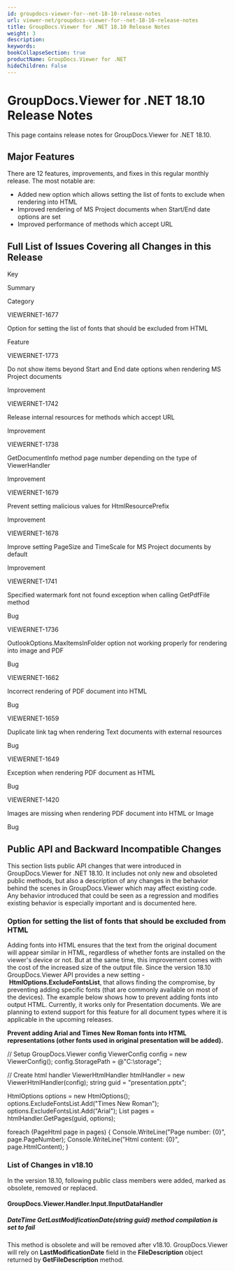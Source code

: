 ```yaml
---
id: groupdocs-viewer-for--net-18-10-release-notes
url: viewer-net/groupdocs-viewer-for--net-18-10-release-notes
title: GroupDocs.Viewer for .NET 18.10 Release Notes
weight: 3
description: 
keywords: 
bookCollapseSection: true
productName: GroupDocs.Viewer for .NET
hideChildren: False
---
```


# GroupDocs.Viewer for .NET 18.10 Release Notes


This page contains release notes for GroupDocs.Viewer for .NET 18.10.

## Major Features

There are 12 features, improvements, and fixes in this regular monthly release. The most notable are:

*   Added new option which allows setting the list of fonts to exclude when rendering into HTML
*   Improved rendering of MS Project documents when Start/End date options are set
*   Improved performance of methods which accept URL

## Full List of Issues Covering all Changes in this Release

Key

Summary

Category

VIEWERNET-1677

Option for setting the list of fonts that should be excluded from HTML

Feature

VIEWERNET-1773

Do not show items beyond Start and End date options when rendering MS Project documents

Improvement

VIEWERNET-1742

Release internal resources for methods which accept URL

Improvement

VIEWERNET-1738

GetDocumentInfo method page number depending on the type of ViewerHandler

Improvement

VIEWERNET-1679

Prevent setting malicious values for HtmlResourcePrefix

Improvement

VIEWERNET-1678

Improve setting PageSize and TimeScale for MS Project documents by default 

Improvement

VIEWERNET-1741

Specified watermark font not found exception when calling GetPdfFile method

Bug

VIEWERNET-1736

OutlookOptions.MaxItemsInFolder option not working properly for rendering into image and PDF

Bug

VIEWERNET-1662

Incorrect rendering of PDF document into HTML

Bug

VIEWERNET-1659

Duplicate link tag when rendering Text documents with external resources

Bug

VIEWERNET-1649

Exception when rendering PDF document as HTML

Bug

VIEWERNET-1420

Images are missing when rendering PDF document into HTML or Image

Bug

## Public API and Backward Incompatible Changes

This section lists public API changes that were introduced in GroupDocs.Viewer for .NET 18.10. It includes not only new and obsoleted public methods, but also a description of any changes in the behavior behind the scenes in GroupDocs.Viewer which may affect existing code. Any behavior introduced that could be seen as a regression and modifies existing behavior is especially important and is documented here.

### Option for setting the list of fonts that should be excluded from HTML

Adding fonts into HTML ensures that the text from the original document will appear similar in HTML, regardless of whether fonts are installed on the viewer's device or not. But at the same time, this improvement comes with the cost of the increased size of the output file. Since the version 18.10 GroupDocs.Viewer API provides a new setting - **HtmlOptions.ExcludeFontsList**, that allows finding the compromise, by preventing adding specific fonts (that are commonly available on most of the devices). The example below shows how to prevent adding fonts into output HTML. Currently, it works only for Presentation documents. We are planning to extend support for this feature for all document types where it is applicable in the upcoming releases.

**Prevent adding Arial and Times New Roman fonts into HTML representations (other fonts used in original presentation will be added).**

// Setup GroupDocs.Viewer config
ViewerConfig config = new ViewerConfig();
config.StoragePath = @"C:\\storage";
 
// Create html handler
ViewerHtmlHandler htmlHandler = new ViewerHtmlHandler(config);
string guid = "presentation.pptx";
 
HtmlOptions options = new HtmlOptions();
options.ExcludeFontsList.Add("Times New Roman");
options.ExcludeFontsList.Add("Arial");
List<PageHtml> pages = htmlHandler.GetPages(guid, options);
 
 
foreach (PageHtml page in pages)
{
    Console.WriteLine("Page number: {0}", page.PageNumber);
    Console.WriteLine("Html content: {0}", page.HtmlContent);
}

### List of Changes in v18.10

In the version 18.10, following public class members were added, marked as obsolete, removed or replaced.

#### GroupDocs.Viewer.Handler.Input.IInputDataHandler

##### DateTime GetLastModificationDate(string guid) method compilation is set to fail

This method is obsolete and will be removed after v18.10. GroupDocs.Viewer will rely on **LastModificationDate** field in the **FileDescription** object returned by **GetFileDescription** method.

